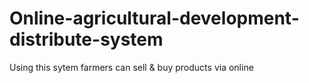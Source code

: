 # Online-agricultural-development-distribute-system
Using this sytem  farmers can sell &amp; buy products via online 
